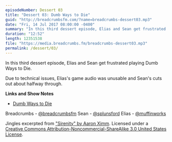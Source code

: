 ```yaml
---
episodeNumber: Dessert 03
title: "Dessert 03: Dumb Ways to Die"
guid: "http://breadcrumbsfm.com/?name=breadcrumbs-dessert03.mp3"
date: "Fri, 14 Jul 2017 08:00:00 -0400"
summary: "In this third dessert episode, Elias and Sean get frustrated playing Dumb Ways to Die."
duration: "12:52"
length: 12351538
file: "https://media.breadcrumbs.fm/breadcrumbs-dessert03.mp3"
permalink: /dessert/03/
---
```

In this third dessert episode, Elias and Sean get frustrated playing Dumb Ways to Die.

Due to technical issues, Elias's game audio was unusable and Sean's cuts out about halfway through.

**Links and Show Notes** 
- [ Dumb Ways to Die](https://itunes.apple.com/us/app/dumb-ways-to-die/id639930688?mt=8&uo=4)

Breadcrumbs - [@breadcrumbsfm](https://twitter.com/breadcrumbsfm) Sean - [@splunsford](https://twitter.com/splunsford) Elias - [@muffinworks](https://twitter.com/muffinworks)

Jingles excerpted from [ "Sirenity" by Aaron Ximm](http://freemusicarchive.org/music/aaron_ximm/handpans_and_the_hang/). Licensed under a [Creative Commons Attribution-Noncommercial-ShareAlike 3.0 United States License](http://creativecommons.org/licenses/by-nc-sa/3.0/us/).
